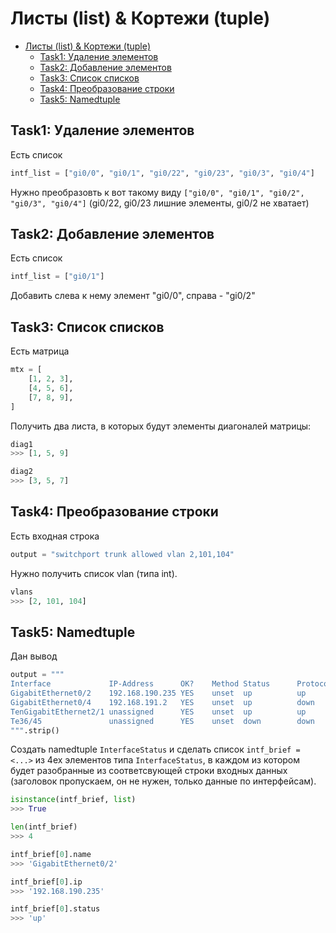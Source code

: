 # Листы (list) & Кортежи (tuple)

- [Листы (list) \& Кортежи (tuple)](#листы-list--кортежи-tuple)
  - [Task1: Удаление элементов](#task1-удаление-элементов)
  - [Task2: Добавление элементов](#task2-добавление-элементов)
  - [Task3: Список списков](#task3-список-списков)
  - [Task4: Преобразование строки](#task4-преобразование-строки)
  - [Task5: Namedtuple](#task5-namedtuple)

## Task1: Удаление элементов

Есть список

```python
intf_list = ["gi0/0", "gi0/1", "gi0/22", "gi0/23", "gi0/3", "gi0/4"]
```

Нужно преобразовть к вот такому виду `["gi0/0", "gi0/1", "gi0/2", "gi0/3", "gi0/4"]` (gi0/22, gi0/23 лишние элементы, gi0/2 не хватает)

## Task2: Добавление элементов

Есть список

```python
intf_list = ["gi0/1"]
```

Добавить слева к нему элемент "gi0/0", справа - "gi0/2"

## Task3: Список списков

Есть матрица

```python
mtx = [
    [1, 2, 3],
    [4, 5, 6],
    [7, 8, 9],
]
```

Получить два листа, в которых будут элементы диагоналей матрицы:

```python
diag1
>>> [1, 5, 9]

diag2
>>> [3, 5, 7]
```

## Task4: Преобразование строки

Есть входная строка

```python
output = "switchport trunk allowed vlan 2,101,104"
```

Нужно получить список vlan (типа int).

```python
vlans
>>> [2, 101, 104]
```

## Task5: Namedtuple

Дан вывод

```python
output = """
Interface             IP-Address      OK?    Method Status      Protocol
GigabitEthernet0/2    192.168.190.235 YES    unset  up          up
GigabitEthernet0/4    192.168.191.2   YES    unset  up          down
TenGigabitEthernet2/1 unassigned      YES    unset  up          up
Te36/45               unassigned      YES    unset  down        down
""".strip()
```

Создать namedtuple `InterfaceStatus` и сделать список `intf_brief = <...>` из 4ех элементов типа `InterfaceStatus`, в каждом из котором будет разобранные из соответсвующей строки входных данных (заголовок пропускаем, он не нужен, только данные по интерфейсам).

```python
isinstance(intf_brief, list)
>>> True

len(intf_brief)
>>> 4

intf_brief[0].name
>>> 'GigabitEthernet0/2'

intf_brief[0].ip
>>> '192.168.190.235'

intf_brief[0].status
>>> 'up'
```
